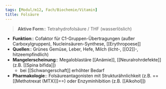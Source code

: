 ```yaml
---
tags: [Modul/m12, Fach/Biochemie/Vitamin]
title: Folsäure
---
```

> **Aktive Form**:: Tetrahydrofolsäure / THF (wasserlöslich)
- **Funktion**:: Cofaktor für C1-Gruppen-Übertragungen (außer Carboxylgruppen), Nucleinsäuren-Synthese, [[Erythropoese]]
- **Quellen**:: Grünes Gemüse, Leber, Hefe, Milch (licht-, [[O2]]-, hitzeempfindlich)
- **Mangelerscheinung**:: Megaloblastäre [[Anämie]], [[Neuralrohrdefekte]] (z.B. [[Spina bifida]])
	- bei [[Schwangerschaft]] erhöhter Bedarf
- **Pharmakologie**:: Folsäureantagonisten mit Strukturähnlichkeit (z.B. ==[[Methotrexat (MTX)]]==) oder Enzyminhibition (z.B. [[Alkohol]])